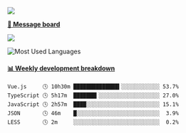 [![](https://count.getloli.com/get/@SmaIIstars.github.readme)](https://count.getloli.com/)


[**💬 Message board**](https://chat.getloli.com/room/@SmaIIstars.github)

[![](https://chat.getloli.com/room/@SmaIIstars.github/svg?width=600&height=100&limit=20&theme=light&fontSize=14)](https://chat.getloli.com/room/@SmaIIstars.github)


![Most Used Languages](https://github-readme-stats.vercel.app/api/top-langs/?username=SmaIIstars&theme=dark&layout=compact)

<!-- waka-box start -->
#### <a href="https://gist.github.com/e31f5e1b7a15ee54e2fc8fca68aa5e2b" target="_blank">📊 Weekly development breakdown</a>
```text
Vue.js     🕓 10h30m ██████████████▍░░░░░░░░░░░░ 53.7%
TypeScript 🕓 5h17m  ███████▎░░░░░░░░░░░░░░░░░░░ 27.0%
JavaScript 🕓 2h57m  ████░░░░░░░░░░░░░░░░░░░░░░░ 15.1%
JSON       🕓 46m    █░░░░░░░░░░░░░░░░░░░░░░░░░░  3.9%
LESS       🕓 2m     ░░░░░░░░░░░░░░░░░░░░░░░░░░░  0.2%
```
<!-- Powered by https://github.com/YouEclipse/waka-box-go . -->
<!-- waka-box end -->
